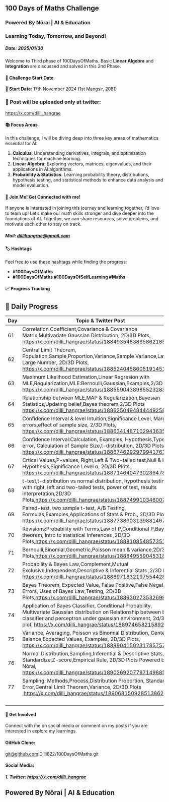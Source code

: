 ## 100 Days of Maths Challenge
### Powered By Nōrai | AI & Education
### Learning Today, Tomorrow, and Beyond!
##### Date: 2025/01/30
Welcome to Third phase of 100DaysOfMaths. Basic **Linear Algebra** and **Integration** are discussed and solved in this 2nd Phase.

#### 🚀 Challenge Start Date
**📅 Start Date**: 17th November 2024 (1st Mangsir, 2081)

### 🧮 Post will be uploaded only at twitter:
https://x.com/dilli_hangrae

#### 📚 Focus Areas
In this challenge, I will be diving deep into three key areas of mathematics essential for AI:

1. **Calculus**: Understanding derivatives, integrals, and optimization techniques for machine learning.
2. **Linear Algebra**: Exploring vectors, matrices, eigenvalues, and their applications in AI algorithms.
3. **Probability & Statistics**: Learning probability theory, distributions, hypothesis testing, and statistical methods to enhance data analysis and model evaluation.

#### 🤝 Join Me! Get Connected with me!
If anyone is interested in joining this journey and learning together, I’d love to team up! Let’s make our math skills stronger and dive deeper into the foundations of AI. Together, we can share resources, solve problems, and motivate each other to stay on track.
##### Mail: dillihangrae@gmail.com


#### 🏷️ Hashtags
Feel free to use these hashtags while finding the progress:
- **#100DaysOfMaths**
- **#100DaysOfMaths #100DaysOfSelfLearning #Maths**

#### 📈 Progress Tracking
## 📝 Daily Progress

| Day | Topic & Twitter Post  
| --- | ------------------------------------------------------------------------------------------
| 61  | Correlation Coefficient,Covariance & Covariance Matrix,Multivariate Gaussian Distribution, 2D/3D Plots, https://x.com/dilli_hangrae/status/1884935483865862185
| 62  | Central Limit Theorem, Population,Sample,Proportion,Variance,Sample Variance,Law of Large Number, 2D/3D Plots, https://x.com/dilli_hangrae/status/1885240458605191451
| 63  | Maximum Likelihood Estimation,Linear Regresion with MLE,Regularization,MLE:Bernoulli,Gaussian,Examples,2/3D Plots, https://x.com/dilli_hangrae/status/1885590438985523283
| 64  | Relationship between MLE,MAP & Regularization,Bayesian Statistics,Updating belief,Bayes theorem,2/3D Plots https://x.com/dilli_hangrae/status/1886250494844449258
| 65  | Confidence Interval & level Intuition,Significance Level, Margin of errors,effect of sample size, 2/3D Plots, https://x.com/dilli_hangrae/status/1886341487102943635
| 66  | Confidence Interval:Calculation, Examples, Hypothesis,Type I & II error, Calculation of Sample Size,t-distribution, 2D/3D Plots, https://x.com/dilli_hangrae/status/1886746292979941761
| 67  | Crtical Values,P-values, Right,Left & Two-tailed test,Null & H_1 Hypothesis,Significance Level α, 2D/3D Plots, https://x.com/dilli_hangrae/status/1887146404730286478
| 68 | t-test,t-distribution vs normal distribution, hypothesis testing with right, left and two-tailed tests, power of test, results interpretation,2D/3D Plots,https://x.com/dilli_hangrae/status/1887499103460073665
| 69 | Paired-test, two sample t-test, A/B Testing, Formulas,Examples,Applications of Stats & Prob., 2D/3D Plots, https://x.com/dilli_hangrae/status/1887738903139881467
| 70 | Revisions:Probability with Terms,Law of P,Conditional P,Bayes theorem, Intro to statistical Inferences ,2D/3D Plots,https://x.com/dilli_hangrae/status/1888108548573511688
| 71 | Bernoulli,Binomial,Geometric,Poisson mean & variance,2D/3D Plots,https://x.com/dilli_hangrae/status/1888495590453186844
| 72 | Probability & Bayes Law,Complement,Mutual Exclusive,Independent,Descriptive & Inferential Stats ,2/3D Plots, https://x.com/dilli_hangrae/status/1888971832197554428
| 73 | Bayes Theorem, Expected Value, False Positive,False Negative Errors, Uses of Bayes Law,Testing, 2D/3D Plots,https://x.com/dilli_hangrae/status/1889302735326994848 
| 74 | Application of Bayes Classifier, Conditional Probability, Multivariate Gaussian distribution on Relationship between bayes classifier and perceptron under gaussian environment, 2d/3d plot, https://x.com/dilli_hangrae/status/1889746582158922048
| 75 | Variance, Averaging, Poisson vs Binomial Distribution, Center Balance,Expected Values, Examples, 2D/3D Plots, https://x.com/dilli_hangrae/status/1889904150231785757
| 76 | Normal Distribution,Sampling,Inferential & Descriptive Stats, Standardize,Z-score,Empirical Rule, 2D/3D Plots Powered by Nōrai, https://x.com/dilli_hangrae/status/1890269207797149885
| 77 | Sampling: Methods,Process,Distribution Proportion, Standard Error,Central Limit Theorem,Variance, 2D/3D Plots ,https://x.com/dilli_hangrae/status/1890681509285138626
|  |
|  |
|  |
|  |

#### 💬 Get Involved
Connect with me on social media or comment on my posts if you are interested in explore my learnings.

#### GitHub Clone: 
git@github.com:Dilli822/100DaysOfMaths.git

#### Social Media:
##### 1. Twitter: https://x.com/dilli_hangrae

## Powered By Nōrai | AI & Education

